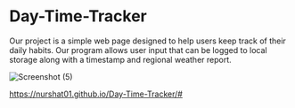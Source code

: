 # Day-Time-Tracker

Our project is a simple web page designed to help users keep track of their daily habits. Our program allows user input that can be logged to local storage along with a timestamp and regional weather report.

![Screenshot (5)](https://github.com/Nurshat01/Day-Time-Tracker/assets/145104305/b360ad78-2387-42bd-8a3b-008dc939e8d4)

https://nurshat01.github.io/Day-Time-Tracker/#
